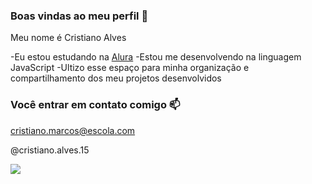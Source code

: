 ### Boas vindas ao meu perfil 💙

Meu nome é Cristiano Alves

-Eu estou estudando na [Alura](htpps://www.alura.com.br) 
-Estou me desenvolvendo na linguagem JavaScript
-Ultizo esse espaço para minha organização e compartilhamento dos meu projetos desenvolvidos

### Você entrar em contato comigo 📫

cristiano.marcos@escola.com

@cristiano.alves.15

![](https://media.tenor.com/2eWC-i5x54IAAAAd/neyney-neymar.gif)
